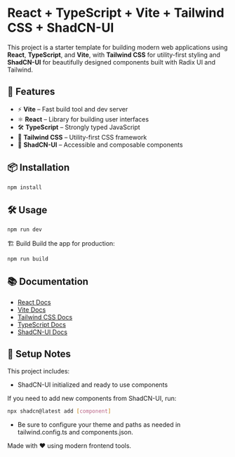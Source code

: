 # React + TypeScript + Vite + Tailwind CSS + ShadCN-UI

This project is a starter template for building modern web applications using **React**, **TypeScript**, and **Vite**, with **Tailwind CSS** for utility-first styling and **ShadCN-UI** for beautifully designed components built with Radix UI and Tailwind.

## 🚀 Features

- ⚡ **Vite** – Fast build tool and dev server
- ⚛️ **React** – Library for building user interfaces
- 🛠 **TypeScript** – Strongly typed JavaScript
- 🎨 **Tailwind CSS** – Utility-first CSS framework
- 💎 **ShadCN-UI** – Accessible and composable components

## 📦 Installation

```bash
npm install
```

## 🛠 Usage

```bash
npm run dev
```

🏗 Build
Build the app for production:

```bash
npm run build
```

## 📚 Documentation

- [React Docs](https://react.dev/)
- [Vite Docs](https://vitejs.dev/)
- [Tailwind CSS Docs](https://tailwindcss.com/)
- [TypeScript Docs](https://www.typescriptlang.org/)
- [ShadCN-UI Docs](https://ui.shadcn.com/)

## 🧱 Setup Notes

This project includes:

- ShadCN-UI initialized and ready to use components

If you need to add new components from ShadCN-UI, run:

```bash
npx shadcn@latest add [component]
```

- Be sure to configure your theme and paths as needed in tailwind.config.ts and components.json.

Made with ❤️ using modern frontend tools.